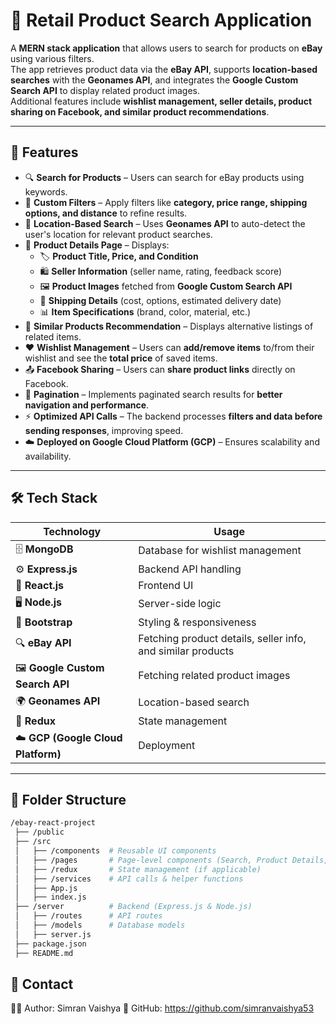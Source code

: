 # 🛒 Retail Product Search Application

A **MERN stack application** that allows users to search for products on **eBay** using various filters.  
The app retrieves product data via the **eBay API**, supports **location-based searches** with the **Geonames API**, and integrates the **Google Custom Search API** to display related product images.  
Additional features include **wishlist management, seller details, product sharing on Facebook, and similar product recommendations**.  

---

## 🚀 Features  

- 🔍 **Search for Products** – Users can search for eBay products using keywords.  
- 🎯 **Custom Filters** – Apply filters like **category, price range, shipping options, and distance** to refine results.  
- 📍 **Location-Based Search** – Uses **Geonames API** to auto-detect the user's location for relevant product searches.  
- 📝 **Product Details Page** – Displays:  
  - 🏷️ **Product Title, Price, and Condition**  
  - 🛍️ **Seller Information** (seller name, rating, feedback score)  
  - 🖼️ **Product Images** fetched from **Google Custom Search API**  
  - 🚚 **Shipping Details** (cost, options, estimated delivery date)  
  - 📊 **Item Specifications** (brand, color, material, etc.)  
- 🔄 **Similar Products Recommendation** – Displays alternative listings of related items.  
- ❤️ **Wishlist Management** – Users can **add/remove items** to/from their wishlist and see the **total price** of saved items.  
- 📤 **Facebook Sharing** – Users can **share product links** directly on Facebook.  
- 📑 **Pagination** – Implements paginated search results for **better navigation and performance**.  
- ⚡ **Optimized API Calls** – The backend processes **filters and data before sending responses**, improving speed.  
- ☁️ **Deployed on Google Cloud Platform (GCP)** – Ensures scalability and availability.  

---

## 🛠 Tech Stack  

| **Technology**            | **Usage**                                         |
|---------------------------|--------------------------------------------------|
| 🗄️ **MongoDB**            | Database for wishlist management                |
| ⚙️ **Express.js**         | Backend API handling                            |
| 🎨 **React.js**           | Frontend UI                                     |
| 🖥️ **Node.js**            | Server-side logic                              |
| 🎨 **Bootstrap**          | Styling & responsiveness                        |
| 🔍 **eBay API**           | Fetching product details, seller info, and similar products |
| 🖼️ **Google Custom Search API** | Fetching related product images             |
| 🌍 **Geonames API**       | Location-based search                           |
| 🔄 **Redux**              | State management                                |
| ☁️ **GCP (Google Cloud Platform)** | Deployment                            |

---

## 📂 Folder Structure  

```bash
/ebay-react-project
 ├── /public
 ├── /src
 │   ├── /components  # Reusable UI components
 │   ├── /pages       # Page-level components (Search, Product Details, Wishlist)
 │   ├── /redux       # State management (if applicable)
 │   ├── /services    # API calls & helper functions
 │   ├── App.js
 │   ├── index.js
 ├── /server          # Backend (Express.js & Node.js)
 │   ├── /routes      # API routes
 │   ├── /models      # Database models
 │   ├── server.js
 ├── package.json
 ├── README.md

```

## 📩 Contact  
👨‍💻 Author: Simran Vaishya 
🔗 GitHub: https://github.com/simranvaishya53
